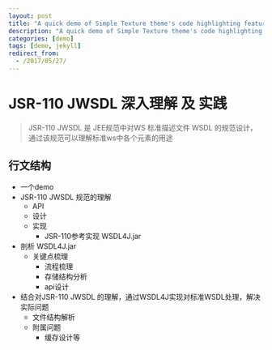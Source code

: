 ```yaml
---
layout: post
title: "A quick demo of Simple Texture theme's code highlighting features"
description: "A quick demo of Simple Texture theme's code highlighting features"
categories: [demo]
tags: [demo, jekyll]
redirect_from:
  - /2017/05/27/
---
```




# JSR-110 JWSDL 深入理解 及 实践

> JSR-110 JWSDL 是 JEE规范中对WS 标准描述文件 WSDL 的规范设计，通过该规范可以理解标准ws中各个元素的用途

## 行文结构

* 一个demo
* JSR-110 JWSDL 规范的理解
  * API
  * 设计
  * 实现
    * JSR-110参考实现 WSDL4J.jar
* 剖析 WSDL4J.jar
  * 关键点梳理
    * 流程梳理
    * 存储结构分析
    * api设计
* 结合对JSR-110 JWSDL 的理解，通过WSDL4J实现对标准WSDL处理，解决实际问题
  * 文件结构解析
  * 附属问题
    * 缓存设计等

